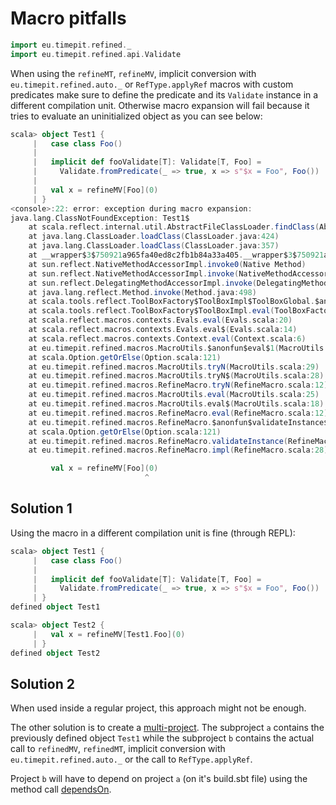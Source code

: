 # Macro pitfalls

```scala
import eu.timepit.refined._
import eu.timepit.refined.api.Validate
```

When using the `refineMT`, `refineMV`, implicit conversion with `eu.timepit.refined.auto._` or `RefType.applyRef` macros with custom predicates
make sure to define the predicate and its `Validate` instance in a
different compilation unit. Otherwise macro expansion will fail because
it tries to evaluate an uninitialized object as you can see below:

```scala
scala> object Test1 {
     |   case class Foo()
     | 
     |   implicit def fooValidate[T]: Validate[T, Foo] =
     |     Validate.fromPredicate(_ => true, x => s"$x = Foo", Foo())
     | 
     |   val x = refineMV[Foo](0)
     | }
<console>:22: error: exception during macro expansion:
java.lang.ClassNotFoundException: Test1$
	at scala.reflect.internal.util.AbstractFileClassLoader.findClass(AbstractFileClassLoader.scala:64)
	at java.lang.ClassLoader.loadClass(ClassLoader.java:424)
	at java.lang.ClassLoader.loadClass(ClassLoader.java:357)
	at __wrapper$3$750921a965fa40ed8c2fb1b84a33a405.__wrapper$3$750921a965fa40ed8c2fb1b84a33a405$.wrapper(<no source file>:22)
	at sun.reflect.NativeMethodAccessorImpl.invoke0(Native Method)
	at sun.reflect.NativeMethodAccessorImpl.invoke(NativeMethodAccessorImpl.java:62)
	at sun.reflect.DelegatingMethodAccessorImpl.invoke(DelegatingMethodAccessorImpl.java:43)
	at java.lang.reflect.Method.invoke(Method.java:498)
	at scala.tools.reflect.ToolBoxFactory$ToolBoxImpl$ToolBoxGlobal.$anonfun$compile$11(ToolBoxFactory.scala:279)
	at scala.tools.reflect.ToolBoxFactory$ToolBoxImpl.eval(ToolBoxFactory.scala:448)
	at scala.reflect.macros.contexts.Evals.eval(Evals.scala:20)
	at scala.reflect.macros.contexts.Evals.eval$(Evals.scala:14)
	at scala.reflect.macros.contexts.Context.eval(Context.scala:6)
	at eu.timepit.refined.macros.MacroUtils.$anonfun$eval$1(MacroUtils.scala:25)
	at scala.Option.getOrElse(Option.scala:121)
	at eu.timepit.refined.macros.MacroUtils.tryN(MacroUtils.scala:29)
	at eu.timepit.refined.macros.MacroUtils.tryN$(MacroUtils.scala:28)
	at eu.timepit.refined.macros.RefineMacro.tryN(RefineMacro.scala:12)
	at eu.timepit.refined.macros.MacroUtils.eval(MacroUtils.scala:25)
	at eu.timepit.refined.macros.MacroUtils.eval$(MacroUtils.scala:18)
	at eu.timepit.refined.macros.RefineMacro.eval(RefineMacro.scala:12)
	at eu.timepit.refined.macros.RefineMacro.$anonfun$validateInstance$1(RefineMacro.scala:58)
	at scala.Option.getOrElse(Option.scala:121)
	at eu.timepit.refined.macros.RefineMacro.validateInstance(RefineMacro.scala:58)
	at eu.timepit.refined.macros.RefineMacro.impl(RefineMacro.scala:28)

         val x = refineMV[Foo](0)
                              ^
```
## Solution 1
Using the macro in a different compilation unit is fine (through REPL):

```scala
scala> object Test1 {
     |   case class Foo()
     | 
     |   implicit def fooValidate[T]: Validate[T, Foo] =
     |     Validate.fromPredicate(_ => true, x => s"$x = Foo", Foo())
     | }
defined object Test1

scala> object Test2 {
     |   val x = refineMV[Test1.Foo](0)
     | }
defined object Test2
```
## Solution 2

When used inside a regular project, this approach might not be enough.

The other solution is to create a [multi-project](https://www.scala-sbt.org/1.x/docs/Multi-Project.html). The subproject `a` contains the previously defined object `Test1` while the subproject `b` contains the actual call to `refinedMV`, `refinedMT`, implicit conversion with `eu.timepit.refined.auto._` or the call to `RefType.applyRef`. 

Project `b` will have to depend on project `a` (on it's build.sbt file) using the method call [dependsOn](https://www.scala-sbt.org/1.x/docs/Multi-Project.html#Classpath+dependencies).
